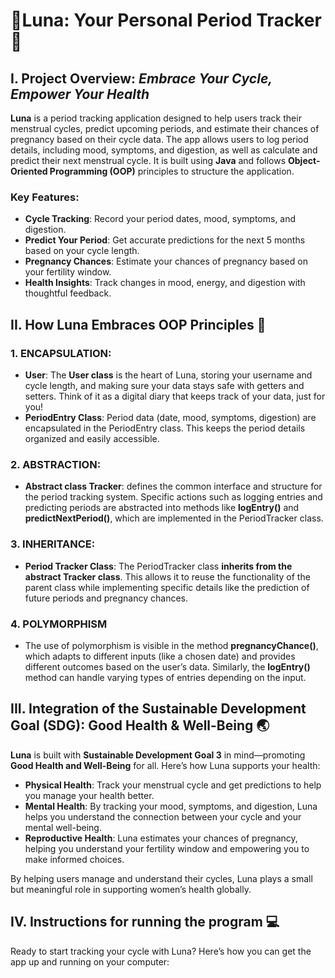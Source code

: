 # 🌙Luna: Your Personal Period Tracker🌙

## I. Project Overview: *Embrace Your Cycle, Empower Your Health*
**Luna** is a period tracking application designed to help users track their menstrual cycles, predict upcoming periods, and estimate their chances of pregnancy based on their cycle data. The app allows users to log period details, including mood, symptoms, and digestion, as well as calculate and predict their next menstrual cycle. It is built using **Java** and follows **Object-Oriented Programming (OOP)** principles to structure the application.

### Key Features:
* **Cycle Tracking**: Record your period dates, mood, symptoms, and digestion.
* **Predict Your Period**: Get accurate predictions for the next 5 months based on your cycle length.
* **Pregnancy Chances**: Estimate your chances of pregnancy based on your fertility window.
* **Health Insights**: Track changes in mood, energy, and digestion with thoughtful feedback.

## II. How Luna Embraces OOP Principles 🌟
### 1. **ENCAPSULATION**:
* **User**: The **User class** is the heart of Luna, storing your username and cycle length, and making sure your data stays safe with getters and setters. Think of it as a digital diary that keeps track of your data, just for you!
* **PeriodEntry Class**: Period data (date, mood, symptoms, digestion) are encapsulated in the PeriodEntry class. This keeps the period details organized and easily accessible.

### 2. **ABSTRACTION**:
* **Abstract class Tracker**: defines the common interface and structure for the period tracking system. Specific actions such as logging entries and predicting periods are abstracted into methods like **logEntry()** and **predictNextPeriod()**, which are implemented in the PeriodTracker class.

### 3. INHERITANCE:
* **Period Tracker Class**: The PeriodTracker class **inherits from the abstract Tracker class**. This allows it to reuse the functionality of the parent class while implementing specific details like the prediction of future periods and pregnancy chances.

### 4. POLYMORPHISM
* The use of polymorphism is visible in the method **pregnancyChance()**, which adapts to different inputs (like a chosen date) and provides different outcomes based on the user’s data. Similarly, the **logEntry()** method can handle varying types of entries depending on the input.

## III. Integration of  the Sustainable Development Goal (SDG): Good Health & Well-Being 🌏
**Luna** is built with **Sustainable Development Goal 3** in mind—promoting **Good Health and Well-Being** for all. Here’s how Luna supports your health:
* **Physical Health**: Track your menstrual cycle and get predictions to help you manage your health better.
* **Mental Health**: By tracking your mood, symptoms, and digestion, Luna helps you understand the connection between your cycle and your mental well-being.
* **Reproductive Health**: Luna estimates your chances of pregnancy, helping you understand your fertility window and empowering you to make informed choices.

By helping users manage and understand their cycles, Luna plays a small but meaningful role in supporting women’s health globally.

## IV. Instructions for running the program 💻
Ready to start tracking your cycle with Luna? Here’s how you can get the app up and running on your computer:



